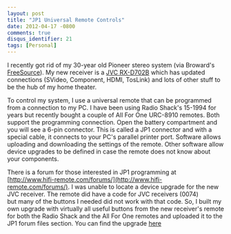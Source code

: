 ```yaml
---
layout: post
title: "JP1 Universal Remote Controls"
date: 2012-04-17 -0800
comments: true
disqus_identifier: 21
tags: [Personal]
---
```

I recently got rid of my 30-year old Pioneer stereo system (via
Broward's
[FreeSource](http://groups.yahoo.com/group/Browardfreesource/)). My new
receiver is a [JVC RX-D702B](http://www.webguild.com/jp1/JVCRcvr.aspx)
which has updated connections (SVideo, Component, HDMI, TosLink) and
lots of other stuff to be the hub of my home theater.

To control my system, I use a universal remote that can be programmed
from a connection to my PC. I have been using Radio Shack's 15-1994 for
years but recently bought a couple of All For One URC-8910 remotes. Both
support the programming connection. Open the battery compartment and you
will see a 6-pin connector. This is called a JP1 connector and with a
special cable, it connects to your PC's parallel printer port. Software
allows uploading and downloading the settings of the remote. Other
software allow device upgrades to be defined in case the remote does not
know about your components.

There is a forum for those interested in JP1 programming at
[http://www.hifi-remote.com/forums/](http://www.hifi-remote.com/forums/).
I was unable to locate a device upgrade for the new JVC receiver. The
remote did have a code for JVC receivers (0074) but many of the buttons
I needed did not work with that code. So, I built my own upgrade with
virtually all useful buttons from the new receiver's remote for both the
Radio Shack and the All For One remotes and uploaded it to the JP1 forum
files section. You can find the
upgrade [here](http://www.hifi-remote.com/forums/dload.php?action=file&file_id=4093) 

